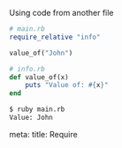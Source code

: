 Using code from another file

<div class="grid grid-cols-2 gap-2 lt-sm:grid-cols-1">

```ruby
# main.rb
require_relative "info"

value_of("John")
```

```ruby
# info.rb 
def value_of(x)
	puts "Value of: #{x}"
end
```

</div>

```bash
$ ruby main.rb
Value: John
```

<route lang="yaml">
meta:
  title: Require
</route>
